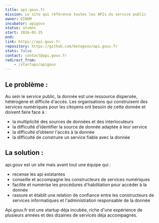 ```yaml
---
title: api.gouv.fr
mission: Le site qui référence toutes les APIs du service public
owner: DINUM
incubator: apigouv
status: alumni
start: 2016-01-25
end:
link: https://api.gouv.fr
repository: https://github.com/betagouv/api.gouv.fr
stats: false
contact: contact@api.gouv.fr
redirect_from:
    - /startups/apigouv
---
```


## Le problème :

Au sein le service public, la donnée est une ressource dispersée, hétérogène et difficile d'accès.
Les organisations qui construisent des services numériques pour les citoyens ont besoin de cette donnée et doivent faire face à :

-   la multiplicité des sources de données et des interlocuteurs
-   la difficulté d’identifier la source de donnée adaptée à leur service
-   la difficulté d’obtenir l'accès à la donnée
-   la difficulté de construire un service fiable avec la donnée

## La solution :

api.gouv est un site mais avant tout une équipe qui :

-   recense les api existantes
-   conseille et accompagne les constructeurs de services numériques
-   facilite et numérise les procédures d'habilitation pour accèder à la donnée
-   rassure et établit une relation de confiance entre les constructeurs de services informatiques et l'administration responsable de la donnée

Api.gouv.fr est une startup déja incubée, riche d'une expérience de plusieurs années et des dizaines de services déja accompagnés.
